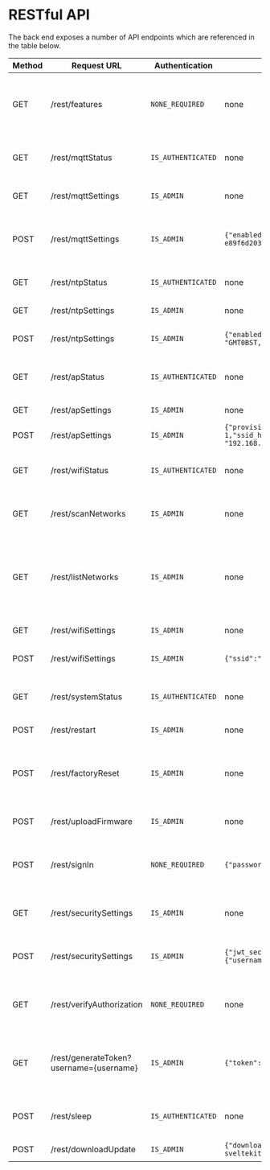 # RESTful API

The back end exposes a number of API endpoints which are referenced in the table below.

| Method | Request URL                             | Authentication     | POST JSON Body                                                                                                                                                                                                                     | Info                                                                           |
| ------ | --------------------------------------- | ------------------ | ---------------------------------------------------------------------------------------------------------------------------------------------------------------------------------------------------------------------------------- | ------------------------------------------------------------------------------ |
| GET    | /rest/features                          | `NONE_REQUIRED`    | none                                                                                                                                                                                                                               | Tells the client which features of the UI should be use                        |
| GET    | /rest/mqttStatus                        | `IS_AUTHENTICATED` | none                                                                                                                                                                                                                               | Current MQTT connection status                                                 |
| GET    | /rest/mqttSettings                      | `IS_ADMIN`         | none                                                                                                                                                                                                                               | Currently used MQTT settings                                                   |
| POST   | /rest/mqttSettings                      | `IS_ADMIN`         | `{"enabled":false,"host":"test.mosquitto.org","port":1883,"username":"","password":"","client_id":"esp32-e89f6d20372c","keep_alive":60,"clean_session":true,"max_topic_length":128}`                                               | Update MQTT settings with new parameters                                       |
| GET    | /rest/ntpStatus                         | `IS_AUTHENTICATED` | none                                                                                                                                                                                                                               | Current NTP connection status                                                  |
| GET    | /rest/ntpSettings                       | `IS_ADMIN`         | none                                                                                                                                                                                                                               | Current NTP settings                                                           |
| POST   | /rest/ntpSettings                       | `IS_ADMIN`         | `{"enabled": true,"server": "time.google.com","tz_label": "Europe/London","tz_format": "GMT0BST,M3.5.0/1,M10.5.0"}`                                                                                                                | Update the NTP settings                                                        |
| GET    | /rest/apStatus                          | `IS_AUTHENTICATED` | none                                                                                                                                                                                                                               | Current AP status and client information                                       |
| GET    | /rest/apSettings                        | `IS_ADMIN`         | none                                                                                                                                                                                                                               | Current AP settings                                                            |
| POST   | /rest/apSettings                        | `IS_ADMIN`         | `{"provision_mode": 1,"ssid": "ESP32-SvelteKit-e89f6d20372c","password": "esp-sveltekit","channel": 1,"ssid_hidden": false,"max_clients": 4,"local_ip": "192.168.4.1","gateway_ip": "192.168.4.1","subnet_mask": "255.255.255.0"}` | Update AP settings                                                             |
| GET    | /rest/wifiStatus                        | `IS_AUTHENTICATED` | none                                                                                                                                                                                                                               | Current status of the wifi client connection                                   |
| GET    | /rest/scanNetworks                      | `IS_ADMIN`         | none                                                                                                                                                                                                                               | Async Scan for Networks in Range                                               |
| GET    | /rest/listNetworks                      | `IS_ADMIN`         | none                                                                                                                                                                                                                               | List networks in range after succesfull scanning. Otherwise triggers scanning. |
| GET    | /rest/wifiSettings                      | `IS_ADMIN`         | none                                                                                                                                                                                                                               | Current WiFi settings                                                          |
| POST   | /rest/wifiSettings                      | `IS_ADMIN`         | `{"ssid":"YourSSID","password":"YourPassword","hostname":"esp32-sveltekit","static_ip_config":false}`                                                                                                                              | Udate WiFi settings and credentials                                            |
| GET    | /rest/systemStatus                      | `IS_AUTHENTICATED` | none                                                                                                                                                                                                                               | Get system informations about the ESP.                                         |
| POST   | /rest/restart                           | `IS_ADMIN`         | none                                                                                                                                                                                                                               | Restart the ESP32                                                              |
| POST   | /rest/factoryReset                      | `IS_ADMIN`         | none                                                                                                                                                                                                                               | Reset the ESP32 and all settings to their default values                       |
| POST   | /rest/uploadFirmware                    | `IS_ADMIN`         | none                                                                                                                                                                                                                               | File upload of firmware.bin                                                    |
| POST   | /rest/signIn                            | `NONE_REQUIRED`    | `{"password": "admin","username": "admin"}`                                                                                                                                                                                        | Signs a user in and returns access token                                       |
| GET    | /rest/securitySettings                  | `IS_ADMIN`         | none                                                                                                                                                                                                                               | retrieves all user information and roles                                       |
| POST   | /rest/securitySettings                  | `IS_ADMIN`         | `{"jwt_secret": "734cb5bb-5597b722", "users": [{"username": "admin", "password": "admin", "admin": true}, {"username": "guest", "password": "guest", "admin": false, }]}`                                                          | retrieves all user information and roles                                       |
| GET    | /rest/verifyAuthorization               | `NONE_REQUIRED`    | none                                                                                                                                                                                                                               | Verifies the content of the auth bearer token                                  |
| GET    | /rest/generateToken?username={username} | `IS_ADMIN`         | `{"token": "734cb5bb-5597b722"}`                                                                                                                                                                                                   | Generates a new JWT token for the user from username                           |
| POST   | /rest/sleep                             | `IS_AUTHENTICATED` | none                                                                                                                                                                                                                               | Puts the device in deep sleep mode                                             |
| POST   | /rest/downloadUpdate                    | `IS_ADMIN`         | `{"download_url": "https://github.com/theelims/ESP32-sveltekit/releases/download/v0.1.0/firmware_esp32s3.bin"}`                                                                                                                    | Download link for OTA                                                          |

